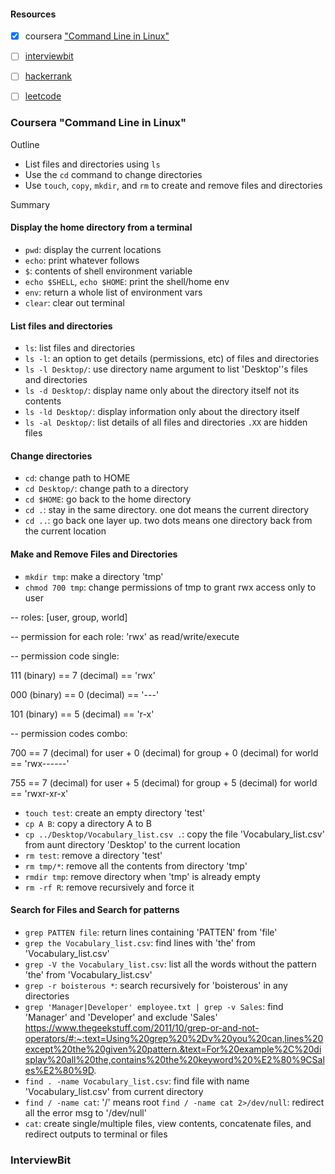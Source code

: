 #### Resources
- [x] coursera ["Command Line in Linux"](https://www.coursera.org/learn/command-line-linux/supplement/MhGNK/project-based-course-overview)
- [ ] [interviewbit](https://www.interviewbit.com/courses/shell/)
- [ ] [hackerrank](https://www.hackerrank.com/domains/shell)
- [ ] [leetcode](https://leetcode.com/problemset/shell/)



### Coursera "Command Line in Linux"
Outline
- List files and directories using `ls`    
- Use the `cd` command to change directories
- Use `touch`, `copy`, `mkdir`, and `rm` to create and remove files and directories    


Summary

#### Display the home directory from a terminal
- `pwd`: display the current locations
- `echo`: print whatever follows 
- `$`: contents of shell environment variable
- `echo $SHELL`, `echo $HOME`: print the shell/home env
- `env`: return a whole list of environment vars
- `clear`: clear out terminal

#### List files and directories
- `ls`: list files and directories
- `ls -l`: an option to get details (permissions, etc) of files and directories
- `ls -l Desktop/`: use directory name argument to list 'Desktop''s files and directories
- `ls -d Desktop/`: display name only about the directory itself not its contents
- `ls -ld Desktop/`: display information only about the directory itself 
- `ls -al Desktop/`: list details of all files and directories
`.XX` are hidden files

#### Change directories
- `cd`: change path to HOME
- `cd Desktop/`: change path to a directory
- `cd $HOME`: go back to the home directory
- `cd .`: stay in the same directory. one dot means the current directory
- `cd ..`: go back one layer up. two dots means one directory back from the current location 

#### Make and Remove Files and Directories
- `mkdir tmp`: make a directory 'tmp'
- `chmod 700 tmp`: change permissions of tmp to grant rwx access only to user

-- roles: [user, group, world]

-- permission for each role: 'rwx' as read/write/execute

-- permission code single: 

111 (binary) == 7 (decimal) == 'rwx'

000 (binary) == 0 (decimal) == '---'

101 (binary) == 5 (decimal) == 'r-x'

-- permission codes combo: 

700 == 7 (decimal) for user + 0 (decimal) for group + 0 (decimal) for world == 'rwx------'

755 == 7 (decimal) for user + 5 (decimal) for group + 5 (decimal) for world == 'rwxr-xr-x'
- `touch test`: create an empty directory 'test'
- `cp A B`: copy a directory A to B
- `cp ../Desktop/Vocabulary_list.csv .`: copy the file 'Vocabulary_list.csv' from aunt directory 'Desktop' to the current location
- `rm test`: remove a directory 'test'
- `rm tmp/*`: remove all the contents from directory 'tmp'
- `rmdir tmp`: remove directory when 'tmp' is already empty
- `rm -rf R`: remove recursively and force it

#### Search for Files and Search for patterns
- `grep PATTEN file`: return lines containing 'PATTEN' from 'file'
- `grep the Vocabulary_list.csv`: find lines with 'the' from 'Vocabulary_list.csv'
- `grep -V the Vocabulary_list.csv`: list all the words without the pattern 'the' from 'Vocabulary_list.csv'
- `grep -r boisterous *`: search recursively for 'boisterous' in any directories
- `grep 'Manager|Developer' employee.txt | grep -v Sales`: find 'Manager' and 'Developer' and exclude 'Sales' 
https://www.thegeekstuff.com/2011/10/grep-or-and-not-operators/#:~:text=Using%20grep%20%2Dv%20you%20can,lines%20except%20the%20given%20pattern.&text=For%20example%2C%20display%20all%20the,contains%20the%20keyword%20%E2%80%9CSales%E2%80%9D.
- `find . -name Vocabulary_list.csv`: find file with name 'Vocabulary_list.csv' from current directory
- `find / -name cat`: '/' means root
`find / -name cat 2>/dev/null`: redirect all the error msg to '/dev/null'
- `cat`: create single/multiple files, view contents, concatenate files, and redirect outputs to terminal or files


### InterviewBit



















